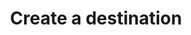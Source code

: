 ---
# -------------------------- #
#      ENDPOINT DETAILS      #
# -------------------------- #

type: "connect"
content-type: "api-endpoint"
endpoint: "destinations"
key: "create-a-destination"
version: "4"


# -------------------------- #
#       METHOD DETAILS       #
# -------------------------- #

title: "Create a destination"
method: "post"
short-url: |
  /v{{ endpoint.version }}{{ object.endpoint-url }}
full-url: |
  {{ api.base-url }}{{ endpoint.short-url | flatify }}
short: "{{ api.core-objects.destinations.create.short }}"
description: "{{ api.core-objects.destinations.create.description | flatify }}"


# -------------------------- #
#       METHOD ARGUMENTS     #
# -------------------------- #

arguments:
  - name: "type"
    required: true
    type: "string"
    description: "{{ connect.common.attributes.destination-type | flatify }}"

  - name: "properties"
    required: true
    type: "object"
    description: "A [Destination Form Properties object]({{ api.form-properties.destination-forms.section }}) corresponding to the value of `type`."


# -------------------------- #
#           RETURNS          #
# -------------------------- #

returns: |
  If successful, the API will return a status of `200 OK` and a [Destination object]({{ api.core-objects.destinations.object }}) with a `report_card` property.

  The `report_card` property contains the [Destination Report Card object]({{ api.data-structures.report-cards.destination.section }}) for the destination's configuration status.


# ------------------------------ #
#   EXAMPLE REQUEST & RESPONSES  #
# ------------------------------ #

examples:
  - type: "Request"
    language: "json"
    subexamples:
      - type: "Create a PostgreSQL destination"
        code: |
          curl -X {{ endpoint.method | upcase }} {{ endpoint.full-url | flatify | strip_newlines }}
               -H "Authorization: Bearer <ACCESS_TOKEN>" 
               -H "Content-Type: application/json"
               -d "{
                    "type":"postgres",
                    "properties": {
                      "host":"<HOST>",
                      "port":5432,
                      "username":"<USERNAME>",
                      "database":"<DATABASE>",
                      "password":"<PASSWORD>",
                      "ssl":false
                      }
                   }"


  - type: "Response"
    language: "json"
    subexamples:
      - type: "PostgreSQL destination response"
        code: |
          {
            "properties": {
              "database": "<DATABASE>",
              "host": "<HOST>",
              "port": "5432",
              "username": "<USERNAME>"
            },
            "updated_at": "2019-01-09T22:16:23Z",
            "check_job_name": null,
            "name": "Default Warehouse",
            "type": "postgres",
            "deleted_at": null,
            "system_paused_at": null,
            "stitch_client_id": <CLIENT_ID>,
            "paused_at": null,
            "id": <DESTINATION_ID>,
            "created_at": "2019-01-09T22:16:23Z",
            "report_card": {
              "type": "postgres",
              "current_step": 1,
              "steps": [
                {
                  "type": "form",
                  "properties": [
                    {
                      "name": "database",
                      "is_required": true,
                      "provided": true,
                      "is_credential": false,
                      "system_provided": false,
                      "json_schema": {
                        "type": "string"
                      }
                    },
                    {
                      "name": "encryption_host",
                      "is_required": false,
                      "provided": false,
                      "is_credential": false,
                      "system_provided": false,
                      "json_schema": {
                        "anyOf": [
                          {
                            "type": "string",
                            "format": "ipv4"
                          },
                          {
                            "type": "string",
                            "format": "ipv6"
                          },
                          {
                            "type": "string",
                            "format": "hostname"
                          }
                        ]
                      }
                    },
                    {
                      "name": "encryption_port",
                      "is_required": false,
                      "provided": false,
                      "is_credential": false,
                      "system_provided": false,
                      "json_schema": {
                        "type": "string",
                        "pattern": "^\\d+$"
                      }
                    },
                    {
                      "name": "encryption_type",
                      "is_required": true,
                      "provided": false,
                      "is_credential": false,
                      "system_provided": false,
                      "json_schema": {
                        "type": "string",
                        "pattern": "^(ssh|none)$"
                      }
                    },
                    {
                      "name": "encryption_username",
                      "is_required": false,
                      "provided": false,
                      "is_credential": false,
                      "system_provided": false,
                      "json_schema": {
                        "type": "string"
                      }
                    },
                    {
                      "name": "host",
                      "is_required": true,
                      "provided": true,
                      "is_credential": false,
                      "system_provided": false,
                      "json_schema": {
                        "anyOf": [
                          {
                            "type": "string",
                            "format": "ipv4"
                          },
                          {
                            "type": "string",
                            "format": "ipv6"
                          },
                          {
                            "type": "string",
                            "format": "hostname"
                          }
                        ]
                      }
                    },
                    {
                      "name": "password",
                      "is_required": true,
                      "provided": true,
                      "is_credential": true,
                      "system_provided": false,
                      "json_schema": {
                        "type": "string"
                      }
                    },
                    {
                      "name": "port",
                      "is_required": true,
                      "provided": true,
                      "is_credential": false,
                      "system_provided": false,
                      "json_schema": {
                        "type": "string",
                        "pattern": "^\\d+$"
                      }
                    },
                    {
                      "name": "ssl",
                      "is_required": true,
                      "provided": false,
                      "is_credential": false,
                      "system_provided": false,
                      "json_schema": {
                        "type": "boolean"
                      }
                    },
                    {
                      "name": "sslrootcert",
                      "is_required": false,
                      "provided": false,
                      "is_credential": false,
                      "system_provided": false,
                      "json_schema": {
                        "type": "string"
                      }
                    },
                    {
                      "name": "username",
                      "is_required": true,
                      "provided": true,
                      "is_credential": false,
                      "system_provided": false,
                      "json_schema": {
                        "type": "string"
                      }
                    }
                  ]
                },
                {
                  "type": "fully_configured",
                  "properties": []
                }
              ]
            }
          }
  - type: "Errors"
---